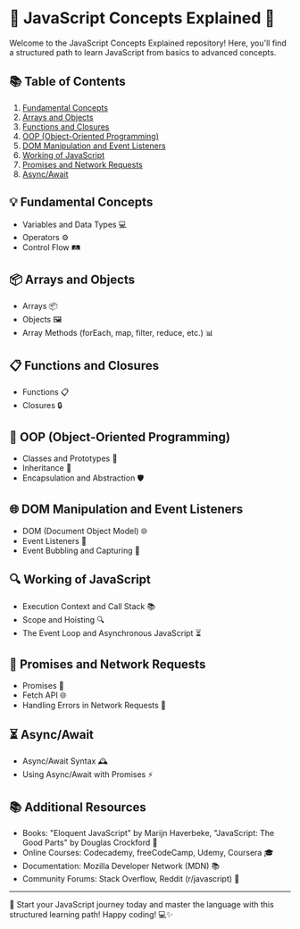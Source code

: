 # 🚀 JavaScript Concepts Explained 📘

Welcome to the JavaScript Concepts Explained repository! Here, you'll find a structured path to learn JavaScript from basics to advanced concepts.

## 📚 Table of Contents

1. [Fundamental Concepts](#fundamental-concepts)
2. [Arrays and Objects](#arrays-and-objects)
3. [Functions and Closures](#functions-and-closures)
4. [OOP (Object-Oriented Programming)](#oop-object-oriented-programming)
5. [DOM Manipulation and Event Listeners](#dom-manipulation-and-event-listeners)
6. [Working of JavaScript](#working-of-javascript)
7. [Promises and Network Requests](#promises-and-network-requests)
8. [Async/Await](#asyncawait)

## 💡 Fundamental Concepts

- Variables and Data Types 💻
- Operators ⚙️
- Control Flow 🛤️

## 📦 Arrays and Objects

- Arrays 📦
- Objects 🖼️
- Array Methods (forEach, map, filter, reduce, etc.) 📊

## 📋 Functions and Closures

- Functions 📋
- Closures 🔒

## 🧬 OOP (Object-Oriented Programming)

- Classes and Prototypes 🔄
- Inheritance 🧬
- Encapsulation and Abstraction 🛡️

## 🌐 DOM Manipulation and Event Listeners

- DOM (Document Object Model) 🌐
- Event Listeners 🎉
- Event Bubbling and Capturing 🔄

## 🔍 Working of JavaScript

- Execution Context and Call Stack 📚
- Scope and Hoisting 🔍
- The Event Loop and Asynchronous JavaScript ⏳

## 📡 Promises and Network Requests

- Promises 🔗
- Fetch API 🌐
- Handling Errors in Network Requests 🚨

## ⏳ Async/Await

- Async/Await Syntax 🕰️
- Using Async/Await with Promises ⚡

## 📚 Additional Resources

- Books: "Eloquent JavaScript" by Marijn Haverbeke, "JavaScript: The Good Parts" by Douglas Crockford 📖
- Online Courses: Codecademy, freeCodeCamp, Udemy, Coursera 🎓
- Documentation: Mozilla Developer Network (MDN) 📚
- Community Forums: Stack Overflow, Reddit (r/javascript) 💬

---

🚀 Start your JavaScript journey today and master the language with this structured learning path! Happy coding! 💻✨
